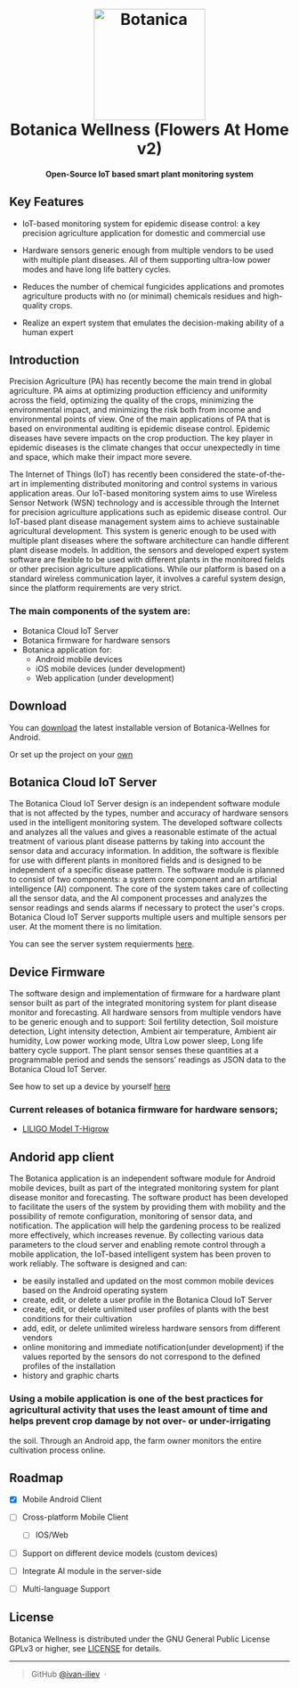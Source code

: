 
<h1 align="center">
  <br>
 <img src="https://www.botanica-wellness.com/pics/logo/logo_svg.svg" alt="Botanica" width="200">
  <br>
    Botanica Wellness (Flowers At Home v2)
  <br>
</h1>

<h4 align="center">Open-Source IoT based smart plant monitoring system</h4>


## Key Features

* IoT-based monitoring system for epidemic disease control: a key precision agriculture application for domestic and commercial use
  
* Hardware sensors generic enough from multiple vendors to be used with multiple plant diseases. All of them supporting ultra-low power modes and have long life battery cycles.

  
* Reduces the number of chemical fungicides applications and promotes agriculture products with no (or minimal) chemicals residues and high-quality crops.

  
* Realize an expert system that emulates the decision-making ability of a human expert

## Introduction

Precision Agriculture (PA) has recently become the main trend in global agriculture. PA aims at optimizing production efficiency and uniformity across the field, optimizing the quality of the crops, minimizing the environmental impact, and minimizing the risk both from income and environmental points of view. One of the main applications of PA that is based on environmental auditing is epidemic disease control. Epidemic diseases have severe impacts on the crop production. The key player in epidemic diseases is the climate changes that occur unexpectedly in time and space, which make their impact more severe.

The Internet of Things (IoT) has recently been considered the state-of-the-art in implementing distributed monitoring and control systems in various application areas. Our IoT-based monitoring system aims to use Wireless Sensor Network (WSN) technology and is accessible through the Internet for precision agriculture applications such as epidemic disease control. Our IoT-based plant disease management system aims to achieve sustainable agricultural development. This system is generic enough to be used with multiple plant diseases where the software architecture can handle different plant disease models. In addition, the sensors and developed expert system software are flexible to be used with different plants in the monitored fields or other precision agriculture applications. While our platform is based on a standard wireless communication layer, it involves a careful system design, since the platform requirements are very strict.

### The main components of the system are: 
* Botanica Cloud IoT Server
* Botanica firmware for hardware sensors
* Botanica application for:  
  * Android mobile devices
  * iOS mobile devices (under development)
  * Web application (under development)



## Download

You can [download](https://www.botanica-wellness.com/botanica-iot.apk) the latest installable version of Botanica-Wellnes for Android.

Or set up the project on your [own](https://github.com/ivan-iliev/Flowers-At-Home-2.0/blob/main/botanica-mobile-android-client/ANDROID%20CLIENT%20GUIDE.md)

## Botanica Cloud IoT Server

The Botanica Cloud IoT Server design is an independent software module that is not affected by the types, number and accuracy of hardware sensors used in the intelligent monitoring system. The developed software collects and analyzes all the values and gives a reasonable estimate of the actual treatment of various plant disease patterns by taking into account the sensor data and accuracy information. In addition, the software is flexible for use with different plants in monitored fields and is designed to be independent of a specific disease pattern. The software module is planned to consist of two components: a system core component and an artificial intelligence (AI) component. The core of the system takes care of collecting all the sensor data, and the AI component processes and analyzes the sensor readings and sends alarms if necessary to protect the user's crops. Botanica Cloud IoT Server supports multiple users and multiple sensors per user. At the moment there is no limitation.

You can see the server system requierments [here](https://github.com/ivan-iliev/Flowers-At-Home-2.0/blob/main/botanica-core-server/SERVER.md).



## Device Firmware

The software design and implementation of firmware for a hardware plant sensor built as part of the integrated monitoring system for plant disease monitor and forecasting. All hardware sensors from multiple vendors have to be generic enough and to support: Soil fertility detection, Soil moisture detection, Light intensity detection, Ambient air temperature, Ambient air humidity, Low power working mode, Ultra Low power sleep, Long life battery cycle support. The plant sensor senses these quantities at a programmable period and sends the sensors’ readings as JSON data to the Botanica Cloud IoT Server.

See how to set up a device by yourself [here](https://github.com/ivan-iliev/Flowers-At-Home-2.0/blob/main/botanica-sensors-firmware/FIRMWARE%20INSTALL.md)

### Current releases of botanica firmware for hardware sensors;
* [LILIGO Model T-Higrow](https://www.lilygo.cc/en-bg/products/t-higrow)


## Andorid app client

The Botanica application is an independent software module for Android mobile devices, built as part of the integrated monitoring system for plant disease monitor and forecasting. The software product has been developed to facilitate the users of the system by providing them with mobility and the possibility of remote configuration, monitoring of sensor data, and notification. The application will help the gardening process to be realized more effectively, which increases revenue. By collecting various data parameters to the cloud server and enabling remote control through a mobile application, the IoT-based intelligent system has been proven to work reliably. The software is designed and can:
* be easily installed and updated on the most common mobile devices based on the Android operating system
* create, edit, or delete a user profile in the Botanica Cloud IoT Server 
* create, edit, or delete unlimited user profiles of plants with the best conditions for their cultivation
* add, edit, or delete unlimited wireless hardware sensors from different vendors
* online monitoring and immediate notification(under development) if the values reported by the sensors do not correspond to the defined profiles of the installation
* history and graphic charts

### Using a mobile application is one of the best practices for agricultural activity that uses the least amount of time and helps prevent crop damage by not over- or under-irrigating
the soil. Through an Android app, the farm owner monitors the entire cultivation process online.

## Roadmap

- [x] Mobile Android Client
- [ ] Cross-platform Mobile Client
    - [ ] IOS/Web  
- [ ] Support on different device models (custom devices)
- [ ] Integrate AI module in the server-side
- [ ] Multi-language Support 


## License

 Botanica Wellness is distributed under the GNU General Public License GPLv3 or higher, see [LICENSE](https://www.gnu.org/licenses/gpl-3.0.en.html) for details.

---

> GitHub [@ivan-iliev](https://github.com/ivan-iliev) &nbsp;&middot;&nbsp;


